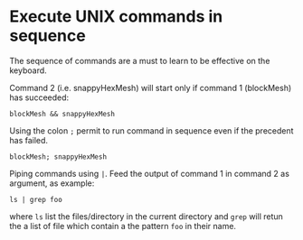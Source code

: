 # Execute UNIX commands in sequence

The sequence of commands are a must to learn to be effective on the keyboard.

Command 2 (i.e. snappyHexMesh) will start only if command 1 (blockMesh) has succeeded:
```console
blockMesh && snappyHexMesh
```
Using the colon ```;``` permit to run command in sequence even if the precedent has failed.
```console
blockMesh; snappyHexMesh
```
Piping commands using ```|```. Feed the output of command 1 in command 2 as argument, as example:
```console
ls | grep foo
```

where ```ls``` list the files/directory in the current directory and ```grep``` will retun the
a list of file which contain a the pattern ```foo``` in their name.
